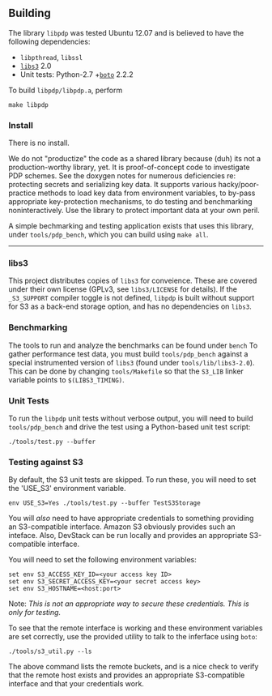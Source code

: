 ## Building

The library `libpdp` was tested Ubuntu 12.07 and is believed to have
the following dependencies:
 
* `libpthread`, `libssl`
* [`libs3`](http://libs3.ischo.com.s3.amazonaws.com/index.html) 2.0
* Unit tests: Python-2.7 +[`boto`](https://github.com/boto/boto) 2.2.2

To build `libpdp/libpdp.a`, perform

    make libpdp

### Install
There is no install.

We do not "productize" the code as a shared library because (duh) its not
a production-worthy library, yet. It is proof-of-concept code to 
investigate PDP schemes. See the doxygen notes for numerous deficiencies 
re: protecting secrets and serializing key data. It supports
various hacky/poor-practice methods to load key data from environment
variables, to by-pass appropriate key-protection mechanisms, to do testing and
benchmarking noninteractively. Use the library to protect important data at
your own peril.

A simple bechmarking and testing application exists that uses this library,
under `tools/pdp_bench`, which you can build using `make all`.

----

### libs3
This project distributes copies of `libs3` for conveience. These are covered 
under their own license (GPLv3, see `libs3/LICENSE` for details). 
If the `_S3_SUPPORT` compiler toggle is not defined, `libpdp` is built without
support for S3 as a back-end storage option, and has no dependencies on `libs3`.


### Benchmarking
The tools to run and analyze the benchmarks can be found under `bench`
To gather performance test data, you must build `tools/pdp_bench`
against a special instrumented version of `libs3` (found under
`tools/lib/libs3-2.0`). This can be done by changing
`tools/Makefile` so that the `S3_LIB` linker variable points
to `$(LIBS3_TIMING)`. 


### Unit Tests
To run the `libpdp` unit tests without verbose output, you will
need to build `tools/pdp_bench` and drive the test using a Python-based
unit test script:

    ./tools/test.py --buffer


### Testing against S3
By default, the S3 unit tests are skipped. To run these, you will need to 
set the 'USE_S3' environment variable.

    env USE_S3=Yes ./tools/test.py --buffer TestS3Storage

You will *also* need to have appropriate
credentials to something providing an S3-compatible interface. 
Amazon S3 obviously provides such an inteface. Also, DevStack can be run 
locally and provides an appropriate S3-compatible interface. 

You will need to set the following environment variables:

    set env S3_ACCESS_KEY_ID=<your access key ID>
    set env S3_SECRET_ACCESS_KEY=<your secret access key>
    set env S3_HOSTNAME=<host:port>

Note: *This is not an appropriate way to secure these credentials. 
This is only for testing.*

To see that the remote interface is working
and these environment variables are set correctly,
use the provided utility to talk to the inferface using `boto`:

    ./tools/s3_util.py --ls
    
The above command lists the remote buckets, and is a nice check to
verify that the remote host exists and provides an appropriate 
S3-compatible interface and that your credentials work.



